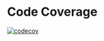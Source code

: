 # Code Coverage

[![codecov](https://codecov.io/gh/stephangriesel/sandysoil-cozasite/branch/master/graph/badge.svg?token=AWH766BT1S)](https://codecov.io/gh/stephangriesel/sandysoil-cozasite)


